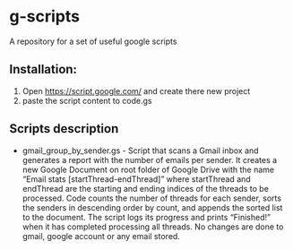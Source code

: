 # g-scripts
A repository for a set of useful google scripts

## Installation:
1. Open https://script.google.com/ and create there new project
2. paste the script content to code.gs

## Scripts description
* gmail_group_by_sender.gs - Script that scans a Gmail inbox and generates a report with the number of emails per sender. It creates a new Google Document on root folder of Google Drive with the name “Email stats [startThread-endThread]” where startThread and endThread are the starting and ending indices of the threads to be processed. Code counts the number of threads for each sender, sorts the senders in descending order by count, and appends the sorted list to the document. The script logs its progress and prints “Finished!” when it has completed processing all threads. No changes are done to gmail, google account or any email stored.
